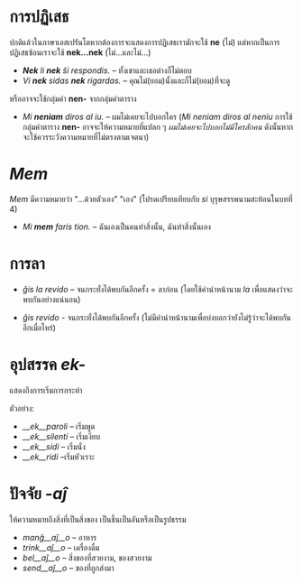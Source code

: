 # การปฏิเสธ

ปกติแล้วในภาษาเอสเปรันโตหากต้องการจะแสดงการปฏิเสธเรามักจะใช้ **ne** (ไม่) แต่หากเป็นการปฏิเสธซ้อนเราจะใช้ **nek...nek** (ไม่...และไม่...)


- *__Nek__ li __nek__ ŝi respondis.*   – ทั้งเขาและเธอต่างก็ไม่ตอบ
- *Vi __nek__ sidas __nek__ rigardas.* – คุณไม่(ยอม)นั้งและก็ไม่(ยอม)ที่จะดู

หรืออาจจะใช้กลุ่มคำ **nen-** จากกลุ่มคำตาราง
- *Mi __neniam__ diros al iu.* – ผมไม่เคยจะไปบอกใคร (*Mi neniam diros al neniu* การใช้กลุ่มคำตาราง **nen-** อาจจะให้ความหมายที่แปลก ๆ  *ผมไม่เคยจะไปบอกไม่มีใครสักคน* ดังนั้นหากจะใช้ควรระวังความหมายที่ไม่ตรงตามเจตนา)  


# *Mem*

*Mem* มีความหมายว่า "...ด้วยตัวเอง" "เอง" (โปรดเปรียบเทียบกับ *si* บุรุษสรรพนามสะท้อนในบทที่ 4)

- *Mi __mem__ faris tion.*  – ฉันเองเป็นคนทำสิ่งนั้น, ฉันทำสิ่งนั้นเอง

# การลา


- *ĝis la revido* – จนกระทั่งได้พบกันอีกครั้ง = ลาก่อน (โดยใช้คำนำหน้านาม *la* เพื่อแสดงว่าจะพบกันอย่างแน่นอน)


- *ĝis revido* - จนกระทั่งได้พบกันอีกครั้ง (ไม่มีคำนำหน้านามเพื่อบ่งบอกว่ายังไม่รู้ว่าจะได้พบกันอีกเมื่อไหร่)


# อุปสรรค *ek-*

แสดงถึงการเริ่มการกระทำ

ตัวอย่าง:

- *__ek__paroli*  – เริ่มพูด
- *__ek__silenti* – เริ่มเงียบ
- *__ek__sidi*    – เริ่มนั่ง
- *__ek__ridi*    –เริ่มหัวเราะ
 

# ปัจจัย *-aĵ*

ให้ความหมายถึงสิ่งที่เป็นสิ่งของ เป็นชิ้นเป็นอันหรือเป็นรูปธรรม

- *manĝ__aĵ__o*  – อาหาร
- *trink__aĵ__o* – เครื่องดื่ม
- *bel__aĵ__o*   – สิ่งของที่สวยงาม, ของสวยงาม
- *send__aĵ__o*  – ของที่ถูกส่งมา
 
